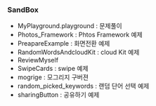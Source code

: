 ### SandBox

- MyPlayground.playground : 문제풀이
- Photos_Framework : Phtos Framework 예제
- PreapareExample : 화면전환 예제
- RandomWordsAndcloudKit : cloud Kit 예제
- ReviewMyself
- SwipeCards : swipe 예제
- mogrige : 모그리지 구버젼
- random_picked_keywords : 랜덤 단어 선택 예제
- sharingButton : 공유하기 예제

